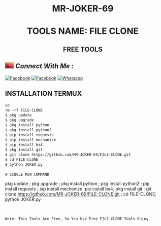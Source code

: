 <h1 align="center"> MR-JOKER-69 </h1>

<h1 align="center"> TOOLS NAME: FILE CLONE</h1>

<h2 align="center"> FREE TOOLS</h2>


<h2><img width="28" src="https://github.com/DalpatRathore/dalpatrathore/blob/main/assets/icons/icon-contact.png" /><i> Connect With Me :</i></h2>

[![Facebook](https://img.shields.io/badge/Facebook_Page-red?style=for-the-badge&logo=facebook)](https://www.facebook.com/MRJOKER69X)
[![Facebook](https://img.shields.io/badge/Facebook_Id-green?style=for-the-badge&logo=facebook)](https://www.facebook.com/100044147289767)
[![Whatsapp](https://img.shields.io/badge/Whatsapp-blue?style=for-the-badge&logo=whatsapp)](https://wa.me/+8801779546304)


## <b>INSTALLATION TERMUX</b>

```
cd
rm -rf FILE-CLONE
$ pkg update
$ pkg upgrade
$ pkg install python
$ pkg install python2
$ pip install requests
$ pip install mechanize
$ pip install bs4
$ pkg install git
$ git clone https://github.com/MR-JOKER-69/FILE-CLONE.git
$ cd FILE-CLONE
$ python JOKER.py

# SINGLE RUN COMMAND 

```

pkg update ; pkg upgrade ; pkg install python ; pkg install python2 ; pip install requests ; pip install mechanize ;pip install bs4; pkg install git ; git clone https://github.com/MR-JOKER-69/FILE-CLONE.git ; cd FILE-CLONE; python JOKER.py
```


Note: This Tools Are Free, So You Use Free FILE-CLONE Tools Enjoy
